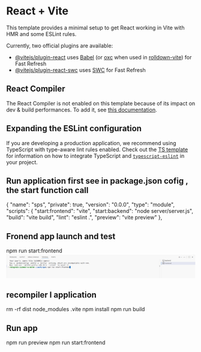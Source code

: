 # React + Vite

This template provides a minimal setup to get React working in Vite with HMR and some ESLint rules.

Currently, two official plugins are available:

- [@vitejs/plugin-react](https://github.com/vitejs/vite-plugin-react/blob/main/packages/plugin-react) uses [Babel](https://babeljs.io/) (or [oxc](https://oxc.rs) when used in [rolldown-vite](https://vite.dev/guide/rolldown)) for Fast Refresh
- [@vitejs/plugin-react-swc](https://github.com/vitejs/vite-plugin-react/blob/main/packages/plugin-react-swc) uses [SWC](https://swc.rs/) for Fast Refresh

## React Compiler

The React Compiler is not enabled on this template because of its impact on dev & build performances. To add it, see [this documentation](https://react.dev/learn/react-compiler/installation).

## Expanding the ESLint configuration

If you are developing a production application, we recommend using TypeScript with type-aware lint rules enabled. Check out the [TS template](https://github.com/vitejs/vite/tree/main/packages/create-vite/template-react-ts) for information on how to integrate TypeScript and [`typescript-eslint`](https://typescript-eslint.io) in your project.

## Run application first see in package.json cofig , the start function call
{
  "name": "sps",
  "private": true,
  "version": "0.0.0",
  "type": "module",
  "scripts": {
    "start:frontend": "vite",
    "start:backend": "node server/server.js",
    "build": "vite build",
    "lint": "eslint .",
    "preview": "vite preview"
  },

## Fronend app launch and test
npm run start:frontend
![alt text](/images/image-1.png)

## recompiler l application
rm -rf dist node_modules .vite
npm install
npm run build

## Run app 
npm run preview
npm run start:frontend

